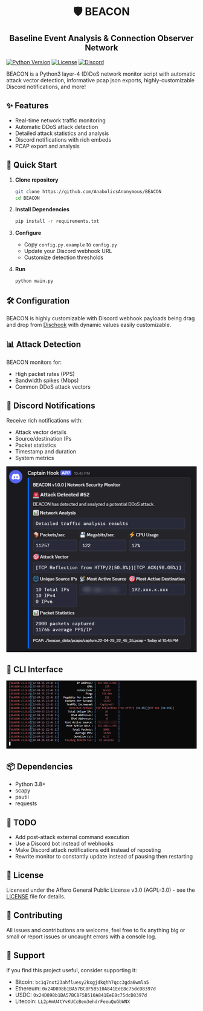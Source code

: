 # <div align="center">🛡️ BEACON</div>
## <div align="center">Baseline Event Analysis & Connection Observer Network</div>

[![Python Version](https://img.shields.io/badge/python-3.8%2B-blue.svg)](https://www.python.org/downloads/)
[![License](https://img.shields.io/badge/license-AGPL3-green.svg)](LICENSE)
[![Discord](https://img.shields.io/badge/Discord-Webhook-blue.svg)](https://discord.com)

BEACON is a Python3 layer-4 (D)DoS network monitor script with automatic attack vector detection, informative pcap json exports, highly-customizable Discord notifications, and more!

## ✨ Features

- Real-time network traffic monitoring
- Automatic DDoS attack detection
- Detailed attack statistics and analysis
- Discord notifications with rich embeds
- PCAP export and analysis

## 🚀 Quick Start

1. **Clone repository**
   ```bash
   git clone https://github.com/AnabolicsAnonymous/BEACON
   cd BEACON
   ```

2. **Install Dependencies**
   ```bash
   pip install -r requirements.txt
   ```

3. **Configure**
   - Copy `config.py.example` to `config.py`
   - Update your Discord webhook URL
   - Customize detection thresholds

4. **Run**
   ```bash
   python main.py
   ```

## 🛠️ Configuration

BEACON is highly customizable with Discord webhook payloads being drag and drop from [Dischook](https://discohook.org/) with dynamic values easily customizable.

## 📊 Attack Detection

BEACON monitors for:
- High packet rates (PPS)
- Bandwidth spikes (Mbps)
- Common DDoS attack vectors

## 📱 Discord Notifications

Receive rich notifications with:
- Attack vector details
- Source/destination IPs
- Packet statistics
- Timestamp and duration
- System metrics

![Discord Example Webhook](images/beacon_webhook_example_1.jpg)

## 🎨 CLI Interface

![CLI Interface](images/beacon_cli_example_1.jpg)

## 📦 Dependencies

- Python 3.8+
- scapy
- psutil
- requests

## 📃 TODO

- Add post-attack external command execution
- Use a Discord bot instead of webhooks
- Make Discord attack notifications edit instead of reposting
- Rewrite monitor to constantly update instead of pausing then restarting

## 📝 License

Licensed under the Affero General Public License v3.0 (AGPL-3.0) - see the [LICENSE](LICENSE) file for details.

## 🤝 Contributing
All issues and contributions are welcome, feel free to fix anything big or small or report issues or uncaught errors with a console log.

## 💖 Support

If you find this project useful, consider supporting it:

- Bitcoin: `bc1q7nxt23ahfluesy2kxgjdkqhh7qcc3gda6wmla5`
- Ethereum: `0x24D898b1BA57BC8F5B510A841EeE8c75dcD8397d`
- USDC: `0x24D898b1BA57BC8F5B510A841EeE8c75dcD8397d`
- Litecoin: `LL2pHmU4tYvKUCcBem3ehdrFeeuQuGbWNX`
